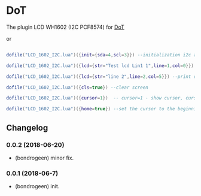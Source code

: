 # DoT
 
The plugin LCD WH1602 (I2C PCF8574) for [DoT](https://github.com/bondrogeen/DoT)


or

```lua

dofile("LCD_1602_I2C.lua")({init={sda=4,scl=3}}) --initialization i2c and WH1601

dofile("LCD_1602_I2C.lua")({lcd={str="Test lcd Lin1 1",line=1,col=0}}) --print on the first line 

dofile("LCD_1602_I2C.lua")({lcd={str="line 2",line=2,col=5}}) --print on the second line 

dofile("LCD_1602_I2C.lua")({cls=true}) --clear screen 

dofile("LCD_1602_I2C.lua")({cursor=1})  -- cursor=1 - show cursor, cursor=0 - hide cursor

dofile("LCD_1602_I2C.lua")({home=true}) --set the cursor to the beginning of the first line


```
## Changelog

### 0.0.2 (2018-06-20)
* (bondrogeen) minor fix.
### 0.0.1 (2018-06-7)
* (bondrogeen) init.
